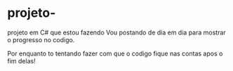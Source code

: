 # projeto-
projeto em C# que estou fazendo 
Vou postando de dia em dia para mostrar o progresso no codigo.

Por enquanto to tentando fazer com que o codigo fique nas contas apos o fim delas!
